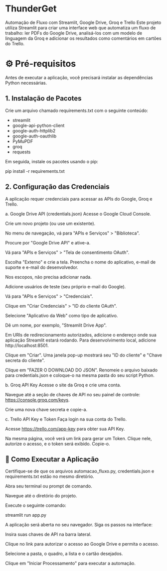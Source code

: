 # ThunderGet
Automação de Fluxo com Streamlit, Google Drive, Groq e Trello
Este projeto utiliza Streamlit para criar uma interface web que automatiza um fluxo de trabalho: ler PDFs do Google Drive, analisá-los com um modelo de linguagem da Groq e adicionar os resultados como comentários em cartões do Trello.

# ⚙️ Pré-requisitos
Antes de executar a aplicação, você precisará instalar as dependências Python necessárias.

## 1. Instalação de Pacotes
Crie um arquivo chamado requirements.txt com o seguinte conteúdo:

- streamlit
- google-api-python-client
- google-auth-httplib2
- google-auth-oauthlib
- PyMuPDF
- groq
- requests

Em seguida, instale os pacotes usando o pip:

pip install -r requirements.txt

## 2. Configuração das Credenciais
A aplicação requer credenciais para acessar as APIs do Google, Groq e Trello.

a. Google Drive API (credentials.json)
Acesse o Google Cloud Console.

Crie um novo projeto (ou use um existente).

No menu de navegação, vá para "APIs e Serviços" > "Biblioteca".

Procure por "Google Drive API" e ative-a.

Vá para "APIs e Serviços" > "Tela de consentimento OAuth".

Escolha "Externo" e crie a tela. Preencha o nome do aplicativo, e-mail de suporte e e-mail do desenvolvedor.

Nos escopos, não precisa adicionar nada.

Adicione usuários de teste (seu próprio e-mail do Google).

Vá para "APIs e Serviços" > "Credenciais".

Clique em "Criar Credenciais" > "ID do cliente OAuth".

Selecione "Aplicativo da Web" como tipo de aplicativo.

Dê um nome, por exemplo, "Streamlit Drive App".

Em URIs de redirecionamento autorizados, adicione o endereço onde sua aplicação Streamlit estará rodando. Para desenvolvimento local, adicione http://localhost:8501.

Clique em "Criar". Uma janela pop-up mostrará seu "ID do cliente" e "Chave secreta do cliente".

Clique em "FAZER O DOWNLOAD DO JSON". Renomeie o arquivo baixado para credentials.json e coloque-o na mesma pasta do seu script Python.

b. Groq API Key
Acesse o site da Groq e crie uma conta.

Navegue até a seção de chaves de API no seu painel de controle: https://console.groq.com/keys.

Crie uma nova chave secreta e copie-a.

c. Trello API Key e Token
Faça login na sua conta do Trello.

Acesse https://trello.com/app-key para obter sua API Key.

Na mesma página, você verá um link para gerar um Token. Clique nele, autorize o acesso, e o token será exibido. Copie-o.

## 🚀 Como Executar a Aplicação
Certifique-se de que os arquivos automacao_fluxo.py, credentials.json e requirements.txt estão no mesmo diretório.

Abra seu terminal ou prompt de comando.

Navegue até o diretório do projeto.

Execute o seguinte comando:

streamlit run app.py

A aplicação será aberta no seu navegador. Siga os passos na interface:

Insira suas chaves de API na barra lateral.

Clique no link para autorizar o acesso ao Google Drive e permita o acesso.

Selecione a pasta, o quadro, a lista e o cartão desejados.

Clique em "Iniciar Processamento" para executar a automação.